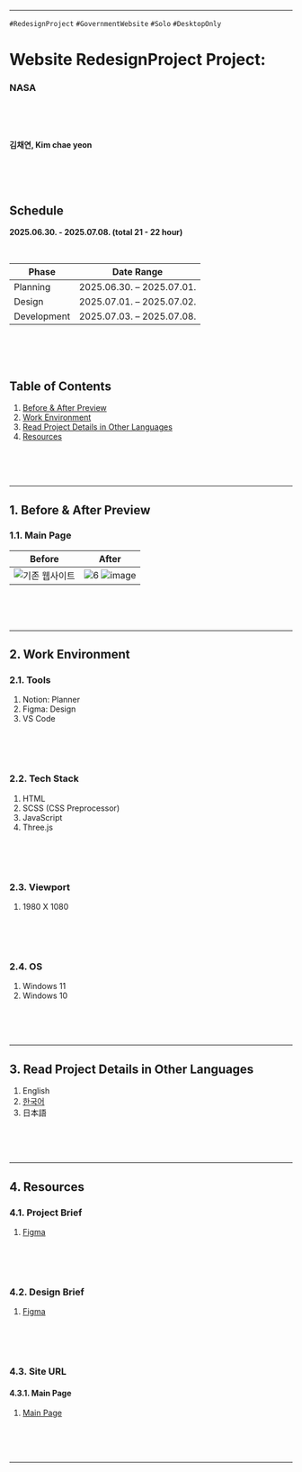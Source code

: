 
---
`#RedesignProject` `#GovernmentWebsite` `#Solo` `#DesktopOnly` 
# **Website RedesignProject Project:**
### NASA

<br/>
<br/>
<br/>

**김채연, Kim chae yeon**    

<br/>
<br/>
<br/>

## **Schedule**
**2025.06.30. - 2025.07.08. (total 21 - 22 hour)**

</br>

| Phase         | Date Range                  |
|---------------|-----------------------------|
| Planning      | 2025.06.30. – 2025.07.01.   |
| Design        | 2025.07.01. – 2025.07.02.   |
| Development   | 2025.07.03. – 2025.07.08.   |

<br/>
<br/>
<br/>

## Table of Contents

1. [Before & After Preview](#1-Before-&-After-Preview)   
2. [Work Environment](#2-Work-Environment)   
3. [Read Project Details in Other Languages](#3-Read-Project-Details-in-Other-Languages)    
4. [Resources](#4-Resources)   
   
</br>
</br>
</br>

---



## 1. Before & After Preview
### 1.1. Main Page

| Before | After |
|--------|-------|
| ![기존 웹사이트](https://github.com/user-attachments/assets/a32a7351-ef3f-4619-ad4e-827daf142238) | ![6](https://github.com/user-attachments/assets/d77dc4f8-545c-4bac-8a0b-6447fd7195a4) ![image](https://github.com/user-attachments/assets/879074f7-4c04-417b-9ccc-d37bf5512b59) |

</br>
</br>
</br>

---
## 2. Work Environment
### 2.1. Tools
1. Notion: Planner
2. Figma: Design
3. VS Code

</br>
</br>
</br>

### 2.2. Tech Stack
1. HTML
2. SCSS (CSS Preprocessor)
3. JavaScript
4. Three.js

</br>
</br>
</br>

### 2.3. Viewport
1. 1980 X 1080

</br>
</br>
</br>

### 2.4. OS
1. Windows 11
2. Windows 10

</br>
</br>
</br>

---

## 3. Read Project Details in Other Languages
1. English
2. [한국어](https://github.com/dkssud-dus/webRedesign-NASA/blob/main/README_ko.md)
3. 日本語

</br>
</br>
</br>

---

## 4. Resources
### 4.1. Project Brief
1. [Figma](https://www.figma.com/deck/Tw2G6yCKO9KrGJ4zhjOzUH/-webRedesin--NASA--Project-Brief-?node-id=20-46&t=7KpOSDO9iA6Cxsly-1)

</br>
</br>
</br>

### 4.2. Design Brief
1. [Figma](https://www.figma.com/design/cM77aRt8LS2gmufoXWnphR/-webRedesin--NASA--Design-Brief-?node-id=3-2&t=7sNxJu6YNCSrJyUJ-1)

</br>
</br>
</br>

### 4.3. Site URL
#### 4.3.1. Main Page
1. [Main Page](https://dkssud-dus.github.io/webRedesign-NASA/)

</br>
</br>
</br>

---
